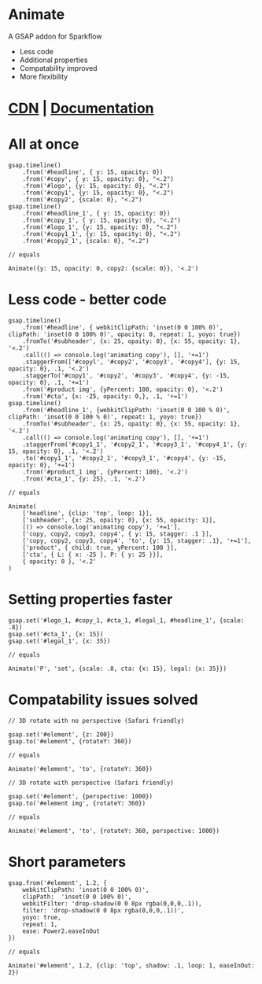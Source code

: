# Animate
A GSAP addon for Sparkflow
  - Less code
  - Additional properties
  - Compatability improved
  - More flexibility

# [CDN](https://cdn.jsdelivr.net/gh/khudiiash/animate@1.1.4/Animate.js) | [Documentation](https://docs.google.com/document/d/1dgcEFdc2rYj9XGm4GVx2okL93PnzunKSXikvOr7ADTg/edit?usp=sharing)

# All at once
    gsap.timeline()
        .from('#headline', { y: 15, opacity: 0})
        .from('#copy', { y: 15, opacity: 0}, "<.2")
        .from('#logo', {y: 15, opacity: 0}, "<.2")
        .from('#copy1', {y: 15, opacity: 0}, "<.2")
        .from('#copy2', {scale: 0}, "<.2")
    gsap.timeline()
        .from('#headline_1', { y: 15, opacity: 0})
        .from('#copy_1', { y: 15, opacity: 0}, "<.2")
        .from('#logo_1', {y: 15, opacity: 0}, "<.2")
        .from('#copy1_1', {y: 15, opacity: 0}, "<.2")
        .from('#copy2_1', {scale: 0}, "<.2")

    // equals

    Animate({y: 15, opacity: 0, copy2: {scale: 0}}, '<.2')

# Less code - better code

    gsap.timeline()
        .from('#headline', { webkitClipPath: 'inset(0 0 100% 0)', clipPath: 'inset(0 0 100% 0)', opacity: 0, repeat: 1, yoyo: true})
        .fromTo('#subheader', {x: 25, opaity: 0}, {x: 55, opacity: 1}, '<.2')
        .call(() => console.log('animating copy'), [], '+=1')
        .staggerFrom(['#copyl', '#copy2', '#copy3', '#copy4'], {y: 15, opacity: 0}, .1, '<.2')
        .staggerTo('#copy1', '#copy2', '#copy3', '#copy4', {y: -15, opacity: 0}, .1, '+=1')
        .from('#product img', {yPercent: 100, opacity: 0}, '<.2')
        .from('#cta', {x: -25, opacity: 0,}, .1, '+=1')
    gsap.timeline()
        .from('#headline_1', {webkitClipPath: 'inset(0 0 100 % 0)', clipPath: 'inset(0 0 100 % 0)', repeat: 1, yoyo: true})
        .fromTo('#subheader', {x: 25, opaity: 0}, {x: 55, opacity: 1}, '<.2')
        .call(() => console.log('animating copy'), [], '+=1')
        .staggerFrom('#copy1_1', '#copy2_1', '#copy3_1', '#copy4_1', {y: 15, opacity: 0}, .1, '<.2')
        .to('#copy1_1', '#copy2_1', '#copy3_1', '#copy4', {y: -15, opacity: 0}, '+=1')
        .from('#product_1 img', {yPercent: 100}, '<.2')
        .from('#cta_1', {y: 25}, .1, '<.2') 

    // equals

    Animate(
        ['headline', {clip: 'top', loop: 1}],
        ['subheader', {x: 25, opaity: 0}, {x: 55, opacity: 1}],
        [() => console.log('animating copy'), '+=1'],
        ['copy, copy2, copy3, copy4', { y: 15, stagger: .1 }],
        ['copy, copy2, copy3, copy4', 'to', {y: 15, stagger: .1}, '+=1'],
        ['product', { child: true, yPercent: 100 }],
        ['cta', { L: { x: -25 }, P: { y: 25 }}],
        { opacity: 0 }, '<.2'
    )

# Setting properties faster

    gsap.set('#logo_1, #copy_1, #cta_1, #legal_1, #headline_1', {scale: .8})
    gsap.set('#cta_1', {x: 15})
    gsap.set('#legal_1', {x: 35}) 

    // equals

    Animate('P', 'set', {scale: .8, cta: {x: 15}, legal: {x: 35}})

# Compatability issues solved
    // 3D rotate with no perspective (Safari friendly)
    
    gsap.set('#element', {z: 200})
    gsap.to('#element', {rotateY: 360}) 
    
    // equals
    
    Animate('#element', 'to', {rotateY: 360}) 
    
    // 3D rotate with perspective (Safari friendly)
    
    gsap.set('#element', {perspective: 1000})
    gsap.to('#element img', {rotateY: 360}) 

    // equals

    Animate('#element', 'to', {rotateY: 360, perspective: 1000}) 

# Short parameters

    gsap.from('#element', 1.2, {
        webkitClipPath: 'inset(0 0 100% 0)',
        clipPath:  'inset(0 0 100% 0)',
        webkitFilter: 'drop-shadow(0 0 8px rgba(0,0,0,.1)),
        filter: 'drop-shadow(0 0 8px rgba(0,0,0,.1))',
        yoyo: true,
        repeat: 1,
        ease: Power2.easeInOut
    })

    // equals
    
    Animate('#element', 1.2, {clip: 'top', shadow: .1, loop: 1, easeInOut: 2})
